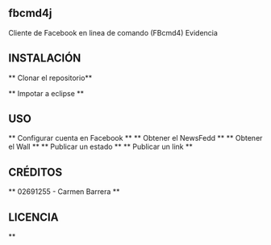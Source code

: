## fbcmd4j
Cliente de Facebook en linea de comando (FBcmd4) Evidencia

## INSTALACIÓN 
** Clonar el repositorio**

** Impotar a eclipse **

## USO
** Configurar cuenta en Facebook **
** Obtener el NewsFedd **
** Obtener el Wall **
** Publicar un estado **
** Publicar un link **

## CRÉDITOS
** 02691255  - Carmen Barrera **

## LICENCIA
** 
